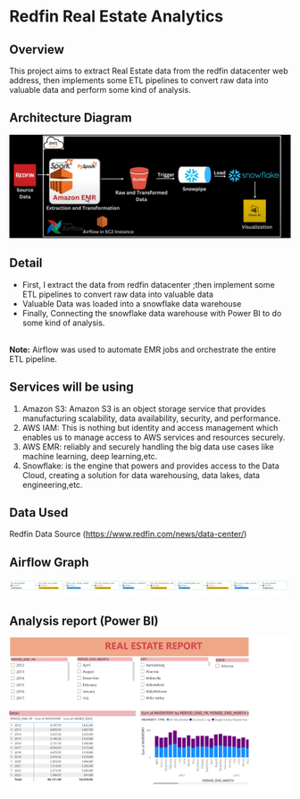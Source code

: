 # Redfin Real Estate Analytics
 
## Overview
This project aims to extract Real Estate data from the redfin datacenter web address, then implements some ETL pipelines to convert raw data into valuable data and perform some kind of analysis. <br>

## Architecture Diagram
<img src="images/architecture.png">

## Detail
- First, I extract the data from redfin datacenter ;then implement some ETL pipelines to convert raw data into valuable data
- Valuable Data was loaded into a snowflake data warehouse
- Finally, Connecting the snowflake data warehouse with Power BI to do some kind of analysis.
<br>
  <b>Note:</b> Airflow was used to automate EMR jobs and orchestrate the entire ETL pipeline.

## Services will be using
1. Amazon S3: Amazon S3 is an object storage service that provides manufacturing scalability, data availability, security, and performance.
2. AWS IAM: This is nothing but identity and access management which enables us to manage access to AWS services and resources securely.
3. AWS EMR: reliably and securely handling the big data use cases like machine learning, deep learning,etc.
4. Snowflake: is the engine that powers and provides access to the Data Cloud, creating a solution for data warehousing, data lakes, data engineering,etc.
## Data Used
Redfin Data Source (https://www.redfin.com/news/data-center/)

## Airflow Graph
<img src="images/pipeline_.png">

## Analysis report (Power BI)
<img src="images/report.png">


